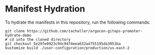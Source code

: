 # Manifest Hydration

To hydrate the manifests in this repository, run the following commands:

```shell
git clone https://github.com/zachaller/argocon-gitops-promoter-hydrate-demo
# cd into the cloned directory
git checkout 5e29fe0923c94c9474eea632a4755195da3951ba
kustomize build ./user-configuration/production/us-east-2
```
